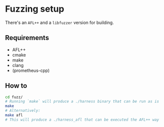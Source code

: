 # Fuzzing setup

There's an `AFL++` and a `libfuzzer` version for building.

## Requirements

- AFL++
- cmake
- make
- clang
- (prometheus-cpp)

## How to

```bash
cd fuzz/
# Running `make` will produce a ./harness binary that can be run as is
make
# Alternatively:
make afl
# This will produce a ./harness_afl that can be executed the AFL++ way
```
